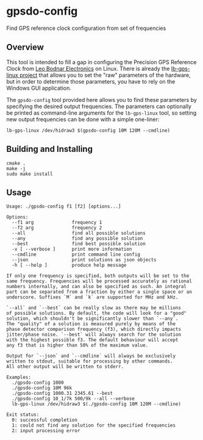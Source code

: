 # gpsdo-config

Find GPS reference clock configuration from set of frequencies

## Overview

This tool is intended to fill a gap in configuring the Precision GPS Reference
Clock from [Leo Bodnar Electronics](http://www.leobodnar.com/) on Linux. There
is already the [lb-gps-linux project](https://github.com/simontheu/lb-gps-linux)
that allows you to set the "raw" parameters of the hardware, but in order to
determine those parameters, you have to rely on the Windows GUI application.

The `gpsdo-config` tool provided here allows you to find these parameters by
specifying the desired output frequencies. The parameters can optionally be
printed as command-line arguments for the `lb-gps-linux` tool, so setting new
output frequencies can be done with a simple one-liner:

```
lb-gps-linux /dev/hidraw3 $(gpsdo-config 10M 120M --cmdline)
```

## Building and Installing

```
cmake .
make -j
sudo make install
```

## Usage

```
Usage: ./gpsdo-config f1 [f2] [options...]

Options:
  --f1 arg              frequency 1
  --f2 arg              frequency 2
  --all                 find all possible solutions
  --any                 find any possible solution
  --best                find best possible solution
  -v [ --verbose ]      print more information
  --cmdline             print command line config
  --json                print solutions as json objects
  -h [ --help ]         produce help message

If only one frequency is specified, both outputs will be set to the
same frequency. Frequencies will be processed accurately as rational
numbers internally, and can also be specified as such. An integral
part can be separated from a fraction by either a single space or an
underscore. Suffixes `M` and `k` are supported for MHz and kHz.

`--all` and `--best` can be really slow as there may be millions
of possible solutions. By default, the code will look for a "good"
solution, which shouldn't be significantly slower than `--any`.
The "quality" of a solution is measured purely by means of the
phase detector comparison frequency (f3), which directly impacts
jitter/phase noise. `--best` will always search for the solution
with the highest possible f3. The default behaviour will accept
any f3 that is higher than 50% of the maximum value.

Output for `--json` and `--cmdline` will always be exclusively
written to stdout, suitable for processing by other commands.
All other output will be written to stderr.

Examples:
  ./gpsdo-config 1000
  ./gpsdo-config 10M 96k
  ./gpsdo-config 1000.31 2345.61 --best
  ./gpsdo-config 10_1/7k 500/9k --all --verbose
  lb-gps-linux /dev/hidraw3 $(./gpsdo-config 10M 120M --cmdline)

Exit status:
  0: successful completion
  1: could not find any solution for the specified frequencies
  2: input processing error
```
